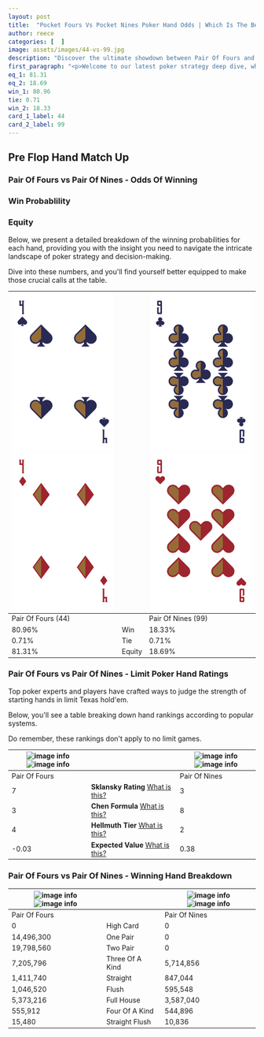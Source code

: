 ```yaml
---
layout: post
title:  "Pocket Fours Vs Pocket Nines Poker Hand Odds | Which Is The Better Hand In Poker? A Complete Guide"
author: reece
categories: [  ]
image: assets/images/44-vs-99.jpg
description: "Discover the ultimate showdown between Pair Of Fours and Pair Of Nines in poker! Uncover the odds, strategies, and scenarios where one hand triumphs over the other. Get ready to up your poker game with this thrilling analysis."
first_paragraph: "<p>Welcome to our latest poker strategy deep dive, where we're pitting two distinct hands against each other in a high-stakes showdown: Pair Of Fours vs Pair Of Nines.</p><p>In the dynamic world of poker, every decision counts, and knowing which hand holds the upper hand is key to your success at the table.</p><p>In this article, we'll dissect these two hands, explore the scenarios where one dominates the other, and equip you with the knowledge to make strategic choices that can tip the odds in your favor.</p><p>Get ready to unravel the intriguing dynamics of these poker hands and elevate your game to new heights.</p>"
eq_1: 81.31
eq_2: 18.69
win_1: 80.96
tie: 0.71
win_2: 18.33
card_1_label: 44
card_2_label: 99
---
```




[comment]: # (sp0)

## Pre Flop Hand Match Up

<div class="table hand-ratings" markdown="1"> 



### Pair Of Fours vs Pair Of Nines - Odds Of Winning


  
<div class="row graphs"> 
<div class="col-lg-6">
    <h3>Win Probablility</h3>
    <canvas id="WinChart"></canvas>
</div>
<div class="col-lg-6">
    <h3>Equity</h3>
    <canvas id="EquityChart"></canvas>
</div>
</div>

  Below, we present a detailed breakdown of the winning probabilities for each hand, providing you with the insight you need to navigate the intricate landscape of poker strategy and decision-making. 

Dive into these numbers, and you'll find yourself better equipped to make those crucial calls at the table.


    
| ![image info](assets/images/hand1/4.png) ![image info](assets/images/hand1/4o.png) |  | ![image info](assets/images/hand2/9.png) ![image info](assets/images/hand2/9o.png) |
| -------- | -------- | -------- |
| Pair Of Fours (44) |  | Pair Of Nines (99) |
| 80.96% | Win | 18.33% |
| 0.71% | Tie | 0.71% |
| 81.31% | Equity | 18.69% |




[comment]: # (sp1)



### Pair Of Fours vs Pair Of Nines - Limit Poker Hand Ratings

Top poker experts and players have crafted ways to judge the strength of starting hands in limit Texas hold'em. 

Below, you'll see a table breaking down hand rankings according to popular systems. 

Do remember, these rankings don't apply to no limit games.


    
| ![image info](https://www.riverpairs.com/assets/images/hand1/4.png) ![image info](https://www.riverpairs.com/assets/images/hand1/4o.png) |  | ![image info](https://www.riverpairs.com/assets/images/hand2/9.png) ![image info](https://www.riverpairs.com/assets/images/hand2/9o.png) |
| -------- | -------- | -------- |
| Pair Of Fours |  | Pair Of Nines |
| 7 | **Sklansky Rating** [What is this?](/sklansky-rating-explained) | 3 |
| 3 | **Chen Formula** [What is this?](/chen-formula-explained) | 8 |
| 4 | **Hellmuth Tier** [What is this?](/Hellmuth-tier-explained) | 2 |
| -0.03 | **Expected Value** [What is this?](/expected-value-explained) | 0.38 |




[comment]: # (sp2)



### Pair Of Fours vs Pair Of Nines - Winning Hand Breakdown


    
| ![image info](https://www.riverpairs.com/assets/images/hand1/4.png) ![image info](https://www.riverpairs.com/assets/images/hand1/4o.png) |  | ![image info](https://www.riverpairs.com/assets/images/hand2/9.png) ![image info](https://www.riverpairs.com/assets/images/hand2/9o.png) |
| -------- | -------- | -------- |
| Pair Of Fours |  | Pair Of Nines |
| 0 | High Card | 0 |
| 14,496,300 | One Pair | 0 |
| 19,798,560 | Two Pair | 0 |
| 7,205,796 | Three Of A Kind | 5,714,856 |
| 1,411,740 | Straight | 847,044 |
| 1,046,520 | Flush | 595,548 |
| 5,373,216 | Full House | 3,587,040 |
| 555,912 | Four Of A Kind | 544,896 |
| 15,480 | Straight Flush | 10,836 |




[comment]: # (sp3)



</div>

[comment]: # (sp4)



[comment]: # (sp5)

